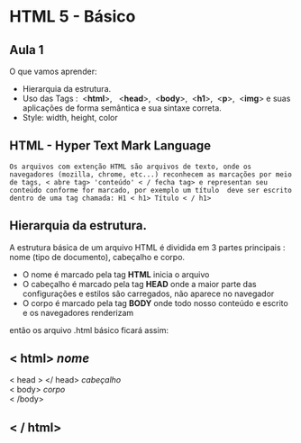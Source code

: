 # HTML 5 - Básico
## Aula 1
O que vamos aprender: 

* Hierarquia da estrutura.
* Uso das Tags : &nbsp;<**html**>, &nbsp; <**head**>, &nbsp;<**body**>,&nbsp; <**h1**>,&nbsp; <**p**>,&nbsp; <**img**> e suas aplicações de forma semântica e sua sintaxe correta.
* Style: width, height, color 


## HTML - Hyper Text Mark Language 


    Os arquivos com extenção HTML são arquivos de texto, onde os navegadores (mozilla, chrome, etc...) reconhecem as marcações por meio de tags, < abre tag> 'conteúdo' < / fecha tag> e representan seu conteúdo conforme for marcado, por exemplo um título  deve ser escrito dentro de uma tag chamada: H1 < h1> Título < / h1> 

## Hierarquia da estrutura. 

A estrutura básica de um arquivo HTML é dividida em 3 partes principais : nome (tipo de documento), cabeçalho e corpo.
</br>
<ul>
<li>O nome é marcado pela tag <b>HTML</b> inicia o arquivo</li>
<li>O cabeçalho é marcado pela tag <b>HEAD</b> onde a maior parte das configurações e estilos são carregados, não aparece no navegador</li> 
<li>O corpo é marcado pela tag <b>BODY</b> onde todo nosso conteúdo e escrito e os navegadores renderizam</li>  
</ul>

então os arquivo .html básico ficará assim:

< html> <i>nome</i>
-- 
  < head > </ head> <i>cabeçalho</i> </br>
    < body> <i>corpo</i>
    </br>
    < /body>

< / html>
--

